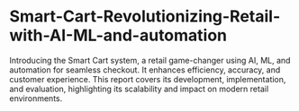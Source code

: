 # Smart-Cart-Revolutionizing-Retail-with-AI-ML-and-automation
Introducing the Smart Cart system, a retail game-changer using AI, ML, and automation for seamless checkout. It enhances efficiency, accuracy, and customer experience. This report covers its development, implementation, and evaluation, highlighting its scalability and impact on modern retail environments.
